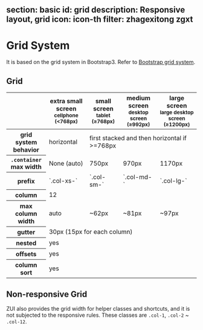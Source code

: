 ﻿section: basic
id: grid
description: Responsive layout, grid
icon: icon-th
filter: zhagexitong zgxt
---

# Grid System 

It is based on the grid system in Bootstrap3. Refer to [Bootstrap grid system](http://getbootstrap.com/css/#grid).

## Grid 

<table class="table table-bordered table-striped">
  <thead>
    <tr>
      <th></th>
      <th>extra small screen <small>cellphone (&lt;768px)</small></th>
      <th>small screen <small>tablet (≥768px)</small></th>
      <th>medium screen <small>desktop screen (≥992px)</small></th>
      <th>large screen <small>large desktop screen (≥1200px)</small></th>
    </tr>
  </thead>
  <tbody>
    <tr>
      <th class="text-nowrap">grid system behavior</th>
      <td>horizontal</td>
      <td colspan="3">first stacked and then horizontal if >=768px</td>
    </tr>
    <tr>
      <th class="text-nowrap"><code>.container</code> max width</th>
      <td>None (auto)</td>
      <td>750px</td>
      <td>970px</td>
      <td>1170px</td>
    </tr>
    <tr>
      <th class="text-nowrap">prefix</th>
      <td>`.col-xs-`</td>
      <td>`.col-sm-`</td>
      <td>`.col-md-`</td>
      <td>`.col-lg-`</td>
    </tr>
    <tr>
      <th class="text-nowrap">column</th>
      <td colspan="4">12</td>
    </tr>
    <tr>
      <th class="text-nowrap">max column width</th>
      <td class="text-muted">auto</td>
      <td>~62px</td>
      <td>~81px</td>
      <td>~97px</td>
    </tr>
    <tr>
      <th class="text-nowrap">gutter</th>
      <td colspan="4">30px (15px for each column)</td>
    </tr>
    <tr>
      <th class="text-nowrap">nested</th>
      <td colspan="4">yes</td>
    </tr>
    <tr>
      <th class="text-nowrap">offsets</th>
      <td colspan="4">yes</td>
    </tr>
    <tr>
      <th class="text-nowrap">column sort</th>
      <td colspan="4">yes</td>
    </tr>
  </tbody>
</table>

## Non-responsive Grid

ZUI also provides the grid width for helper classes and shortcuts, and it is not subjected to the responsive rules. These classes are `.col-1`, `.col-2` ~ `.col-12`.
